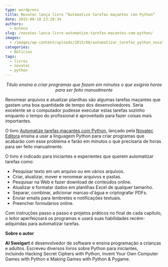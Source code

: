 ```yaml
---
type: wordpress
title: Novatec lança livro “Automatize tarefas maçantes com Python”
date: 2015-08-18 23:29:34
authors:
  - buteco
slug: /novatec-lanca-livro-automatize-tarefas-macantes-com-python/
images:
  - /images/wp-content/uploads/2015/08/automatizar_tarefas_python_novatec.png
categories:
  - Notícias
tags:
  - livros
  - novatec
  - python
---
```


<p align="center"><i>Título ensina a criar programas que fazem em minutos o que exigiria horas para ser feito manualmente</i></p>
Renomear arquivos e atualizar planilhas são algumas tarefas maçantes que gastam uma boa quantidade de tempo dos desenvolvedores. Seria excelente se o computador pudesse executar estas tarefas sozinho enquanto o tempo do profissional é aproveitado para fazer coisas mais importantes.

<!--more-->

O livro <a href="http://www.novatec.com.br/livros/automatizepython/" target="_blank">Automatize tarefas maçantes com Python</a>, lançado pela <a href="http://www.novatec.com.br/" target="_blank">Novatec Editora</a> ensina a usar a linguagem Python para criar programas que acabarão com esse problema e farão em minutos o que precisaria de horas para ser feito manualmente.

O livro é indicado para iniciantes e experientes que querem automatizar tarefas como:
<ul>
	<li>Pesquisar texto em um arquivo ou em vários arquivos.</li>
	<li>Criar, atualizar, mover e renomear arquivos e pastas.</li>
	<li>Pesquisar na Web e fazer download de conteúdos online.</li>
	<li>Atualizar e formatar dados em planilhas Excel de qualquer tamanho.</li>
	<li>Separar, combinar, adicionar marcas-d'água e criptografar PDFs.</li>
	<li>Enviar emails para lembretes e notificações textuais.</li>
	<li>Preencher formulários online.</li>
</ul>
Com instruções passo a passo e projetos práticos no final de cada capítulo, o leitor aperfeiçoará os programas e usará suas habilidades recém-adquiridas para automatizar tarefas.

<b>Sobre o autor</b>

<b>Al Sweigart</b> é desenvolvedor de software e ensina programação a crianças e adultos. Escreveu diversos livros sobre Python para iniciantes, incluindo Hacking Secret Ciphers with Python, Invent Your Own Computer Games with Python e Making Games with Python &amp; Pygame.